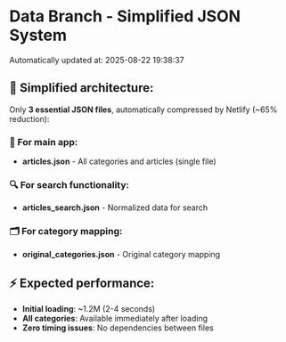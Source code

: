 # Data Branch - Simplified JSON System
Automatically updated at: 2025-08-22 19:38:37

## 🎯 Simplified architecture:
Only **3 essential JSON files**, automatically compressed by Netlify (~65% reduction):

### 📱 For main app:
- **articles.json** - All categories and articles (single file)

### 🔍 For search functionality:
- **articles_search.json** - Normalized data for search

### 🗂️ For category mapping:
- **original_categories.json** - Original category mapping

## ⚡ Expected performance:
- **Initial loading**: ~1.2M (2-4 seconds)
- **All categories**: Available immediately after loading
- **Zero timing issues**: No dependencies between files

